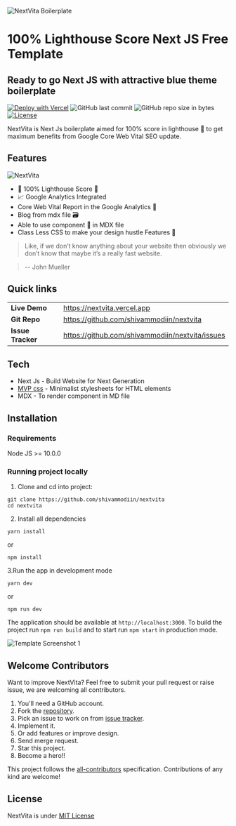 ![NextVita Boilerplate](https://nextvita.vercel.app/static/images/banner.png)

# 100% Lighthouse Score Next JS Free Template

## Ready to go Next JS with attractive blue theme boilerplate

[![Deploy with Vercel](https://vercel.com/button)](https://vercel.com/new/git/external?repository-url=https%3A%2F%2Fgithub.com%2Fshivammodiin%2Fnextvita)
![GitHub last commit](https://img.shields.io/github/last-commit/shivammodiin/nextvita)
![GitHub repo size in bytes](https://img.shields.io/github/repo-size/shivammodiin/nextvita)
[![License](https://img.shields.io/github/license/shivammodiin/nextvita)](LICENSE)

NextVita is Next Js boilerplate aimed for 100% score in lighthouse 🚀 to get maximum benefits from Google Core Web Vital SEO update.

## Features

![NextVita](https://nextvita.vercel.app/static/images/lighthouse.webp)

- 🚀 100% Lighthouse Score 💯
- 📈 Google Analytics Integrated
- Core Web Vital Report in the Google Analytics 🔗
- Blog from mdx file 🗃️
- Able to use component 🎪 in MDX file
- Class Less CSS to make your design hustle Features 🥇

> Like, if we don’t know anything about your website then obviously
> we don’t know that maybe it’s a really fast website.

> -- John Mueller

## Quick links

|                   |                                                  |
| ----------------- | ------------------------------------------------ |
| **Live Demo**     | https://nextvita.vercel.app                      |
| **Git Repo**      | https://github.com/shivammodiin/nextvita        |
| **Issue Tracker** | https://github.com/shivammodiin/nextvita/issues |

## Tech

- Next Js - Build Website for Next Generation
- <a href="https://github.com/andybrewer/mvp/" target="_blank"
        rel="noopener" >MVP css</a> - Minimalist stylesheets for HTML elements
- MDX - To render component in MD file

## Installation

### Requirements

Node JS >= 10.0.0

### Running project locally

1. Clone and cd into project:

```
git clone https://github.com/shivammodiin/nextvita
cd nextvita
```

2. Install all dependencies

```
yarn install
```

or

```
npm install
```

3.Run the app in development mode

```
yarn dev
```

or

```
npm run dev
```

The application should be available at `http://localhost:3000`.
To build the project run `npm run build` and to start run `npm start` in production mode.

![Template Screenshot 1](https://nextvita.vercel.app/static/images/screenshot_1.png)

## Welcome Contributors

Want to improve NextVita? Feel free to submit your pull request or raise issue, we are welcoming all contributors.

1. You'll need a GitHub account.
2. Fork the [repository](https://github.com/shivammodiin/nextvita).
3. Pick an issue to work on from [issue tracker](https://github.com/shivammodiin/nextvita/issues).
4. Implement it.
5. Or add features or improve design.
6. Send merge request.
7. Star this project.
8. Become a hero!!

This project follows the [all-contributors](https://github.com/all-contributors/all-contributors) specification. Contributions of any kind are welcome!

## License

NextVita is under [MIT License](LICENSE)
